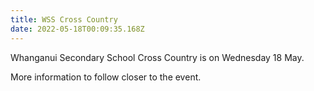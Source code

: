 ```yaml
---
title: WSS Cross Country
date: 2022-05-18T00:09:35.168Z
---
```

Whanganui Secondary School Cross Country is on Wednesday 18 May.

More information to follow closer to the event.